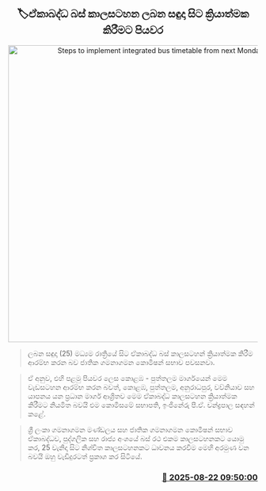 <p align='center'><b><h2 align='center' title='Steps to implement integrated bus timetable from next Monday'>🏷ඒකාබද්ධ බස් කාලසටහන ලබන සඳුදා සිට ක්‍රියාත්මක කිරීමට පියවර</h2></b></p>
<p align='center'><img src='https://helakuru.sgp1.cdn.digitaloceanspaces.com/esana/images/lib/bus1[1].jpg' width='600' alt='Steps to implement integrated bus timetable from next Monday'></p>

> ලබන සඳුදා (25) මධ්‍යම රාත්‍රියේ සිට ඒකාබද්ධ බස් කාලසටහන් ක්‍රියාත්මක කිරීම ආරම්භ කරන බව ජාතික ගමනාගමන කොමිෂන් සභාව පවසනවා.

> ඒ අනුව, එහි පළමු පියවර ලෙස කොළඹ - පුත්තලම මාර්ගයෙන් මෙම වැඩසටහන ආරම්භ කරන බවත්, කොළඹ, පුත්තලම, අනුරාධපුර, වව්නියාව සහ යාපනය යන ප්‍රධාන මාර්ග ආශ්‍රිතව මෙම ඒකාබද්ධ කාලසටහන ක්‍රියාත්මක කිරීමට නියමිත බවයි එම කොමිසමේ සභාපති, ඉංජිනේරු පී.ඒ. චන්ද්‍රපාල සඳහන් කළේ.

> ශ්‍රී ලංකා ගමනාගමන මණ්ඩලය සහ ජාතික ගමනාගමන කොමිෂන් සභාව ඒකාබද්ධව, පුද්ගලික සහ රාජ්‍ය අංශයේ බස් රථ එකම කාලසටහනකට යොමු කර, 25 වැනිදා සිට නිශ්චිත කාලසටහනකට ධාවනය කරවීම මෙහි අරමුණ වන බවයි ඔහු වැඩිදුරටත් ප්‍රකාශ කර සිටියේ.



<h3 align='right'><a href='https://www.helakuru.lk/esana/p/112928/'>📅 2025-08-22 09:50:00</a></h3>
